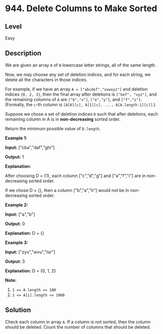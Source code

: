 # 944. Delete Columns to Make Sorted
## Level
Easy

## Description
We are given an array `A` of `N` lowercase letter strings, all of the same length.

Now, we may choose any set of deletion indices, and for each string, we delete all the characters in those indices.

For example, if we have an array `A = ["abcdef","uvwxyz"]` and deletion indices `{0, 2, 3}`, then the final array after deletions is `["bef", "vyz"]`, and the remaining columns of `A` are `["b","v"]`, `["e","y"]`, and `["f","z"]`. (Formally, the `c`-th column is `[A[0][c], A[1][c], ..., A[A.length-1][c]]`.)

Suppose we chose a set of deletion indices `D` such that after deletions, each remaining column in A is in **non-decreasing** sorted order.

Return the minimum possible value of `D.length`.

**Example 1:**

**Input:** ["cba","daf","ghi"]

**Output:** 1

**Explanation:**

After choosing D = {1}, each column ["c","d","g"] and ["a","f","i"] are in non-decreasing sorted order.

If we chose D = {}, then a column ["b","a","h"] would not be in non-decreasing sorted order.

**Example 2:**

**Input:** ["a","b"]

**Output:** 0

**Explanation:** D = {}

**Example 3:**

**Input:** ["zyx","wvu","tsr"]

**Output:** 3

**Explanation:** D = {0, 1, 2}

**Note:**

1. `1 <= A.length <= 100`
2. `1 <= A[i].length <= 1000`

## Solution
Check each column in array `A`. If a column is not sorted, then the column should be deleted. Count the number of columns that should be deleted.
